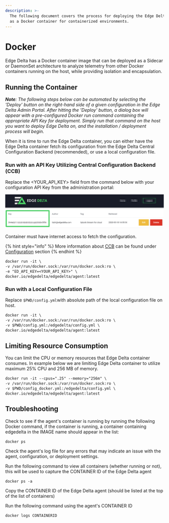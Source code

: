 ```yaml
---
description: >-
  The following document covers the process for deploying the Edge Delta service
  as a Docker container for containerized environments.
---
```


# Docker

Edge Delta has a Docker container image that can be deployed as a Sidecar or DaemonSet architecture to analyze telemetry from other Docker containers running on the host, while providing isolation and encapsulation.

## Running the Container

_**Note**: The following steps below can be automated by selecting the 'Deploy' button on the right-hand side of a given configuration in the Edge Delta Admin Portal. After hitting the 'Deploy' button, a dialog box will appear with a pre-configured Docker run command containing the appropriate API Key for deployment. Simply run that command on the host you want to deploy Edge Delta on, and the installation / deployment process will begin._

When it is time to run the Edge Delta container, you can either have the Edge Delta container fetch its configuration from the Edge Delta Central Configuration Backend \(recommended\), or use a local configuration file.

### Run with an API Key Utilizing Central Configuration Backend \(CCB\)

Replace the &lt;YOUR\_API\_KEY&gt; field from the command below with your configuration API Key from the administration portal:

![](../assets/screen-shot-2020-03-31-at-1.16.15-pm.png)

Container must have internet access to fetch the configuration.

{% hint style="info" %}
More information about [CCB](../configuration/ccb.md) can be found under [Configuration](../configuration/README.md) section
{% endhint %}

```text
docker run -it \
-v /var/run/docker.sock:/var/run/docker.sock:ro \
-e "ED_API_KEY=<YOUR_API_KEY>" \
docker.io/edgedelta/edgedelta/agent:latest
```

### Run with a Local Configuration File

Replace `$PWD/config.yml`with absolute path of the local configuration file on host.

```text
docker run -it \
-v /var/run/docker.sock:/var/run/docker.sock:ro \
-v $PWD/config.yml:/edgedelta/config.yml \
docker.io/edgedelta/edgedelta/agent:latest
```

## Limiting Resource Consumption

You can limit the CPU or memory resources that Edge Delta container consumes. In example below we are limiting Edge Delta container to utilize maximum 25% CPU and 256 MB of memory.

```text
docker run -it --cpus=".25" --memory="256m" \
-v /var/run/docker.sock:/var/run/docker.sock:ro \
-v $PWD/config_docker.yml:/edgedelta/config.yml \
docker.io/edgedelta/edgedelta/agent:latest
```

## Troubleshooting

Check to see if the agent's container is running by running the following Docker command, if the container is running, a container containing edgedelta in the IMAGE name should appear in the list:

```text
docker ps
```

Check the agent's log file for any errors that may indicate an issue with the agent, configuration, or deployment settings.

Run the following command to view all containers \(whether running or not\), this will be used to capture the CONTAINER ID of the Edge Delta agent

```text
docker ps -a
```

Copy the CONTAINER ID of the Edge Delta agent \(should be listed at the top of the list of containers\)

Run the following command using the agent's CONTAINER ID

```text
docker logs CONTAINERID
```